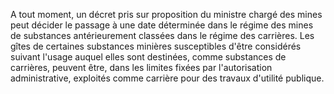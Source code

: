 A tout moment, un décret pris sur proposition du
ministre chargé des mines peut décider le passage à une date déterminée
dans le régime des mines de substances antérieurement classées dans le
régime des carrières.
Les gîtes de certaines substances minières susceptibles d'être
considérés suivant l'usage auquel elles sont destinées, comme substances
de carrières, peuvent être, dans les limites fixées par l'autorisation
administrative, exploités comme carrière pour des travaux d'utilité
publique.